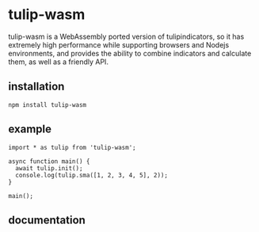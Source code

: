 # tulip-wasm
tulip-wasm is a WebAssembly ported version of tulipindicators, so it has extremely high performance while supporting browsers and Nodejs environments, and provides the ability to combine indicators and calculate them, as well as a friendly API.
## installation

```console
npm install tulip-wasm
```
## example
```
import * as tulip from 'tulip-wasm';

async function main() {
  await tulip.init();
  console.log(tulip.sma([1, 2, 3, 4, 5], 2));
}

main();
```
## documentation
